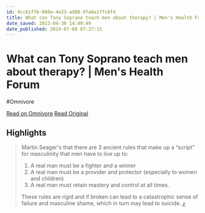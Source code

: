 ```yaml
---
id: 9ccb1ffb-088a-4e23-ad88-9fa6a1ffc6f4
title: What can Tony Soprano teach men about therapy? | Men's Health Forum
date_saved: 2023-04-30 14:49:49
date_published: 2014-07-08 07:27:15
---
```


# What can Tony Soprano teach men about therapy? | Men's Health Forum
#Omnivore

[Read on Omnivore](https://omnivore.app/me/https-www-menshealthforum-org-uk-what-can-tony-soprano-teach-men-187d37fddbc)
[Read Original](https://www.menshealthforum.org.uk/what-can-tony-soprano-teach-men-about-therapy)

## Highlights

> Martin Seager's that there are 3 ancient rules that make up a “script” for masculinity that men have to live up to:
> 
> 1. A real man must be a fighter and a winner
> 2. A real man must be a provider and protector (especially to women and children)
> 3. A real man must retain mastery and control at all times.
> 
> These rules are rigid and if broken can lead to a catastrophic sense of failure and masculine shame, which in turn may lead to suicide. [⤴️](https://omnivore.app/me/https-www-menshealthforum-org-uk-what-can-tony-soprano-teach-men-187d37fddbc#a1a202f9-bf51-4a84-b7ea-ff239127a047) 

